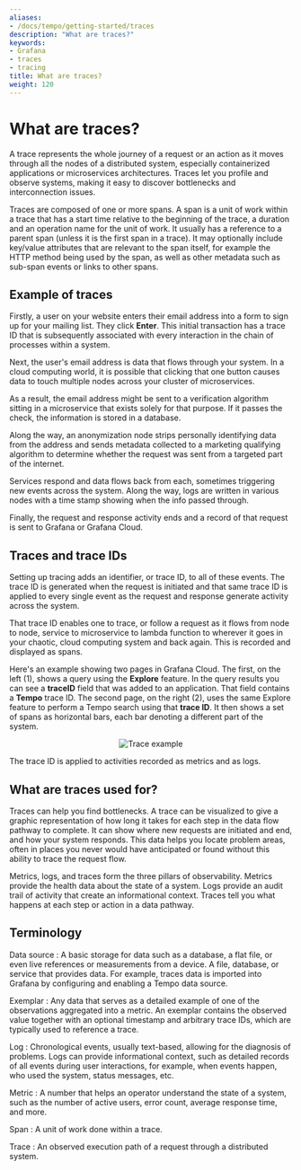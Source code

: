 ```yaml
---
aliases:
- /docs/tempo/getting-started/traces
description: "What are traces?"
keywords:
- Grafana
- traces
- tracing
title: What are traces?
weight: 120
---
```


# What are traces?

A trace represents the whole journey of a request or an action as it moves through all the nodes of a distributed system, especially containerized applications or microservices architectures. Traces let you profile and observe systems, making it easy to discover bottlenecks and interconnection issues.

Traces are composed of one or more spans. A span is a unit of work within a trace that has a start time relative to the beginning of the trace, a duration and an operation name for the unit of work. It usually has a reference to a parent span (unless it is the first span in a trace). It may optionally include key/value attributes that are relevant to the span itself, for example the HTTP method being used by the span, as well as other metadata such as sub-span events or links to other spans.

## Example of traces

Firstly, a user on your website enters their email address into a form to sign up for your mailing list. They click **Enter**. This initial transaction has a trace ID that is subsequently associated with every interaction in the chain of processes within a system.

Next, the user's email address is data that flows through your system. In a cloud computing world, it is possible that clicking that one button causes data to touch multiple nodes across your cluster of microservices.

As a result, the email address might be sent to a verification algorithm sitting in a microservice that exists solely for that purpose. If it passes the check, the information is stored in a database.

Along the way, an anonymization node strips personally identifying data from the address and sends metadata collected to a marketing qualifying algorithm to determine whether the request was sent from a targeted part of the internet.

Services respond and data flows back from each, sometimes triggering new events across the system. Along the way, logs are written in various nodes with a time stamp showing when the info passed through.

Finally, the request and response activity ends and a record of that request is sent to Grafana or Grafana Cloud.

## Traces and trace IDs

Setting up tracing adds an identifier, or trace ID, to all of these events. The trace ID is generated when the request is initiated and that same trace ID is applied to every single event as the request and response generate activity across the system.

That trace ID enables one to trace, or follow a request as it flows from node to node, service to microservice to lambda function to wherever it goes in your chaotic, cloud computing system and back again. This is recorded and displayed as spans.

Here's an example showing two pages in Grafana Cloud. The first, on the left (1), shows a query using the **Explore** feature. In the query results you can see a **traceID** field that was added to an application. That field contains a **Tempo** trace ID. The second page, on the right (2), uses the same Explore feature to perform a Tempo search using that **trace ID**. It then shows a set of spans as horizontal bars, each bar denoting a different part of the system.

<p align="center"><img src="../assets/trace-explore-spans.png" alt="Trace example"></p>

The trace ID is applied to activities recorded as metrics and as logs.

## What are traces used for?

Traces can help you find bottlenecks. A trace can be visualized to give a graphic representation of how long it takes for each step in the data flow pathway to complete. It can show where new requests are initiated and end, and how your system responds. This data helps you locate problem areas, often in places you never would have anticipated or found without this ability to trace the request flow.

Metrics, logs, and traces form the three pillars of observability. Metrics provide the health data about the state of a system. Logs provide an audit trail of activity that create an informational context. Traces tell you what happens at each step or action in a data pathway.

## Terminology

Data source
: A basic storage for data such as a database, a flat file, or even live references or measurements from a device. A file, database, or service that provides data. For example, traces data is imported into Grafana by configuring and enabling a Tempo data source.

Exemplar
: Any data that serves as a detailed example of one of the observations aggregated into a metric. An exemplar contains the observed value together with an optional timestamp and arbitrary trace IDs, which are typically used to reference a trace.

Log
: Chronological events, usually text-based, allowing for the diagnosis of problems. Logs can provide informational context, such as detailed records of all events during user interactions, for example, when events happen, who used the system, status messages, etc.

Metric
: A number that helps an operator understand the state of a system, such as the number of active users, error count, average response time, and more.

Span
: A unit of work done within a trace.

Trace
: An observed execution path of a request through a distributed system.
